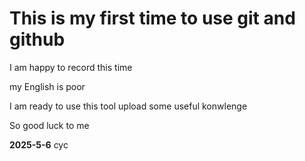 # This is my first time to use git and github

I am happy to record this time

my English is poor

I am ready to use this tool upload some useful konwlenge

So good luck to me

**2025-5-6**    cyc
